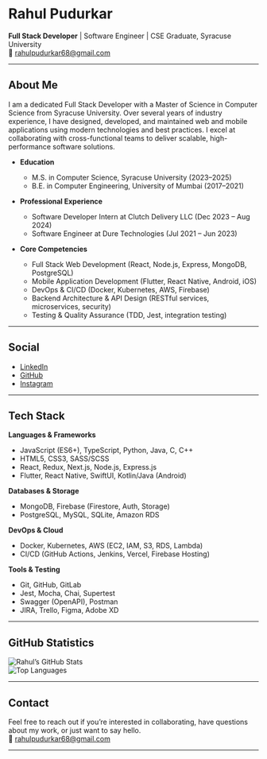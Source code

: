 # Rahul Pudurkar

**Full Stack Developer** | Software Engineer | CSE Graduate, Syracuse University  
📧 rahulpudurkar68@gmail.com

---

## About Me

I am a dedicated Full Stack Developer with a Master of Science in Computer Science from Syracuse University. Over several years of industry experience, I have designed, developed, and maintained web and mobile applications using modern technologies and best practices. I excel at collaborating with cross-functional teams to deliver scalable, high-performance software solutions.

- **Education**  
  - M.S. in Computer Science, Syracuse University (2023–2025)  
  - B.E. in Computer Engineering, University of Mumbai (2017–2021)

- **Professional Experience**  
  - Software Developer Intern at Clutch Delivery LLC (Dec 2023 – Aug 2024)  
  - Software Engineer at Dure Technologies (Jul 2021 – Jun 2023)

- **Core Competencies**  
  - Full Stack Web Development (React, Node.js, Express, MongoDB, PostgreSQL)  
  - Mobile Application Development (Flutter, React Native, Android, iOS)  
  - DevOps & CI/CD (Docker, Kubernetes, AWS, Firebase)  
  - Backend Architecture & API Design (RESTful services, microservices, security)  
  - Testing & Quality Assurance (TDD, Jest, integration testing)  

---

## Social

- [LinkedIn](https://www.linkedin.com/in/rahul-pudurkar-555432182/)  
- [GitHub](https://github.com/rahulpudurkar)  
- [Instagram](https://www.instagram.com/its_rahulpudurkar/)  

---

## Tech Stack

**Languages & Frameworks**  
- JavaScript (ES6+), TypeScript, Python, Java, C, C++  
- HTML5, CSS3, SASS/SCSS  
- React, Redux, Next.js, Node.js, Express.js  
- Flutter, React Native, SwiftUI, Kotlin/Java (Android)  

**Databases & Storage**  
- MongoDB, Firebase (Firestore, Auth, Storage)  
- PostgreSQL, MySQL, SQLite, Amazon RDS  

**DevOps & Cloud**  
- Docker, Kubernetes, AWS (EC2, IAM, S3, RDS, Lambda)  
- CI/CD (GitHub Actions, Jenkins, Vercel, Firebase Hosting)  

**Tools & Testing**  
- Git, GitHub, GitLab   
- Jest, Mocha, Chai, Supertest  
- Swagger (OpenAPI), Postman  
- JIRA, Trello, Figma, Adobe XD  

---

## GitHub Statistics

![Rahul’s GitHub Stats](https://github-readme-stats.vercel.app/api?username=rahulpudurkar&theme=midnight-purple&show_icons=true)  
![Top Languages](https://github-readme-stats.vercel.app/api/top-langs/?username=rahulpudurkar&theme=midnight-purple&hide_border=true&layout=compact)  

---

## Contact

Feel free to reach out if you’re interested in collaborating, have questions about my work, or just want to say hello.  
📧 rahulpudurkar68@gmail.com  

---
